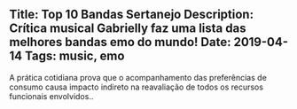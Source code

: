 Title: Top 10 Bandas Sertanejo
Description: Crítica musical Gabrielly faz uma lista das melhores bandas emo do mundo!
Date: 2019-04-14
Tags: music, emo
---
A prática cotidiana prova que o acompanhamento das preferências de consumo causa impacto indireto na reavaliação de todos os recursos funcionais envolvidos..
